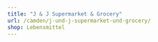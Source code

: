 ```yaml
---
title: "J & J Supermarket & Grocery"
url: /camden/j-und-j-supermarket-und-grocery/
shop: Lebensmittel
---
```

